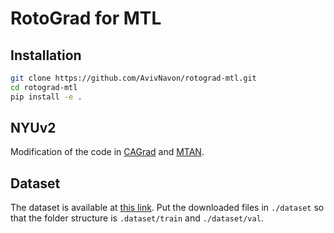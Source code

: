 # RotoGrad for MTL


## Installation

```bash
git clone https://github.com/AvivNavon/rotograd-mtl.git 
cd rotograd-mtl
pip install -e .
```

## NYUv2

Modification of the code in [CAGrad](https://github.com/Cranial-XIX/CAGrad) and [MTAN](https://github.com/lorenmt/mtan).

## Dataset

The dataset is available at [this link](https://www.dropbox.com/sh/86nssgwm6hm3vkb/AACrnUQ4GxpdrBbLjb6n-mWNa?dl=0). Put the downloaded files in `./dataset` so that the folder structure is `.dataset/train` and `./dataset/val`.   